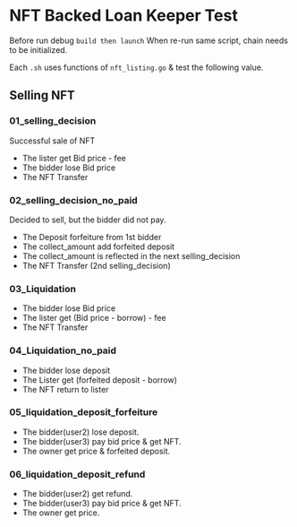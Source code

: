 # NFT Backed Loan Keeper Test

Before run debug `build then launch`
When re-run same script, chain needs to be initialized.

Each `.sh` uses functions of `nft_listing.go` & test the following value.

## Selling NFT

### 01_selling_decision

Successful sale of NFT

- The lister get Bid price - fee
- The bidder lose Bid price
- The NFT Transfer

### 02_selling_decision_no_paid

Decided to sell, but the bidder did not pay.

- The Deposit forfeiture from 1st bidder
- The collect_amount add forfeited deposit
- The collect_amount is reflected in the next selling_decision
- The NFT Transfer (2nd selling_decision)

### 03_Liquidation

- The bidder lose Bid price
- The lister get (Bid price - borrow) - fee
- The NFT Transfer

### 04_Liquidation_no_paid

- The bidder lose deposit
- The Lister get (forfeited deposit - borrow)
- The NFT return to lister

### 05_liquidation_deposit_forfeiture

- The bidder(user2) lose deposit.
- The bidder(user3) pay bid price & get NFT.
- The owner get price & forfeited deposit.

### 06_liquidation_deposit_refund

- The bidder(user2) get refund.
- The bidder(user3) pay bid price & get NFT.
- The owner get price.
